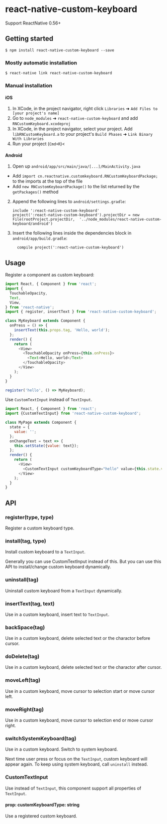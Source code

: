 
# react-native-custom-keyboard

Support ReactNative 0.56+

## Getting started

`$ npm install react-native-custom-keyboard --save`

### Mostly automatic installation

`$ react-native link react-native-custom-keyboard`

### Manual installation


#### iOS

1. In XCode, in the project navigator, right click `Libraries` ➜ `Add Files to [your project's name]`
2. Go to `node_modules` ➜ `react-native-custom-keyboard` and add `RNCustomKeyboard.xcodeproj`
3. In XCode, in the project navigator, select your project. Add `libRNCustomKeyboard.a` to your project's `Build Phases` ➜ `Link Binary With Libraries`
4. Run your project (`Cmd+R`)<

#### Android

1. Open up `android/app/src/main/java/[...]/MainActivity.java`
  - Add `import cn.reactnative.customkeyboard.RNCustomKeyboardPackage;` to the imports at the top of the file
  - Add `new RNCustomKeyboardPackage()` to the list returned by the `getPackages()` method
2. Append the following lines to `android/settings.gradle`:
  	```
  	include ':react-native-custom-keyboard'
  	project(':react-native-custom-keyboard').projectDir = new File(rootProject.projectDir, 	'../node_modules/react-native-custom-keyboard/android')
  	```
3. Insert the following lines inside the dependencies block in `android/app/build.gradle`:
  	```
      compile project(':react-native-custom-keyboard')
  	```


## Usage

Register a component as custom keyboard: 

```javascript
import React, { Component } from 'react';
import {
  TouchableOpacity,
  Text,
  View,
} from 'react-native';
import { register, insertText } from 'react-native-custom-keyboard';

class MyKeyboard extends Component {
  onPress = () => {
    insertText(this.props.tag, 'Hello, world');
  };
  render() {
    return (
      <View>
        <TouchableOpacity onPress={this.onPress}>
          <Text>Hello, world</Text>
        </TouchableOpacity>
      </View>
    );
  }
}

register('hello', () => MyKeyboard);
```

Use `CustomTextInput` instead of `TextInput`.

```javascript
import React, { Component } from 'react';
import {CustomTextInput} from 'react-native-custom-keyboard';

class MyPage extends Component {
  state = {
    value: '';
  };
  onChangeText = text => {
    this.setState({value: text});
  };
  render() {
    return (
      <View>
        <CustomTextInput customKeyboardType="hello" value={this.state.value} onChangeText={this.onChangeText} />
      </View>
    );
  }
}
```

## API

### register(type, type)

Register a custom keyboard type.

### install(tag, type)

Install custom keyboard to a `TextInput`.

Generally you can use CustomTextInput instead of this. But you can use this API
to install/change custom keyboard dynamically.

### uninstall(tag)

Uninstall custom keyboard from a `TextInput` dynamically.

### insertText(tag, text)

Use in a custom keyboard, insert text to `TextInput`.

### backSpace(tag)

Use in a custom keyboard, delete selected text or the charactor before cursor.

### doDelete(tag)

Use in a custom keyboard, delete selected text or the charactor after cursor.

### moveLeft(tag)

Use in a custom keyboard, move cursor to selection start or move cursor left.

### moveRight(tag)

Use in a custom keyboard, move cursor to selection end or move cursor right.

### switchSystemKeyboard(tag)

Use in a custom keyboard. Switch to system keyboard.

Next time user press or focus on the `TextInput`, custom keyboard will
appear again. To keep using system keyboard, call `uninstall` instead.

### CustomTextInput

Use instead of `TextInput`, this component support all properties of `TextInput`.

#### prop: customKeyboardType: string

Use a registered custom keyboard.
